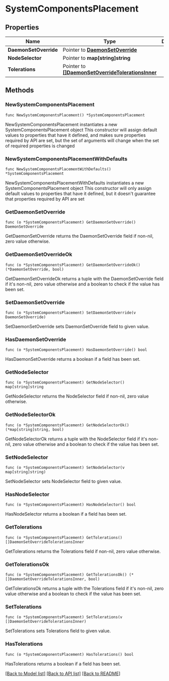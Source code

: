# SystemComponentsPlacement

## Properties

Name | Type | Description | Notes
------------ | ------------- | ------------- | -------------
**DaemonSetOverride** | Pointer to [**DaemonSetOverride**](DaemonSetOverride.md) |  | [optional] 
**NodeSelector** | Pointer to **map[string]string** |  | [optional] 
**Tolerations** | Pointer to [**[]DaemonSetOverrideTolerationsInner**](DaemonSetOverrideTolerationsInner.md) |  | [optional] 

## Methods

### NewSystemComponentsPlacement

`func NewSystemComponentsPlacement() *SystemComponentsPlacement`

NewSystemComponentsPlacement instantiates a new SystemComponentsPlacement object
This constructor will assign default values to properties that have it defined,
and makes sure properties required by API are set, but the set of arguments
will change when the set of required properties is changed

### NewSystemComponentsPlacementWithDefaults

`func NewSystemComponentsPlacementWithDefaults() *SystemComponentsPlacement`

NewSystemComponentsPlacementWithDefaults instantiates a new SystemComponentsPlacement object
This constructor will only assign default values to properties that have it defined,
but it doesn't guarantee that properties required by API are set

### GetDaemonSetOverride

`func (o *SystemComponentsPlacement) GetDaemonSetOverride() DaemonSetOverride`

GetDaemonSetOverride returns the DaemonSetOverride field if non-nil, zero value otherwise.

### GetDaemonSetOverrideOk

`func (o *SystemComponentsPlacement) GetDaemonSetOverrideOk() (*DaemonSetOverride, bool)`

GetDaemonSetOverrideOk returns a tuple with the DaemonSetOverride field if it's non-nil, zero value otherwise
and a boolean to check if the value has been set.

### SetDaemonSetOverride

`func (o *SystemComponentsPlacement) SetDaemonSetOverride(v DaemonSetOverride)`

SetDaemonSetOverride sets DaemonSetOverride field to given value.

### HasDaemonSetOverride

`func (o *SystemComponentsPlacement) HasDaemonSetOverride() bool`

HasDaemonSetOverride returns a boolean if a field has been set.

### GetNodeSelector

`func (o *SystemComponentsPlacement) GetNodeSelector() map[string]string`

GetNodeSelector returns the NodeSelector field if non-nil, zero value otherwise.

### GetNodeSelectorOk

`func (o *SystemComponentsPlacement) GetNodeSelectorOk() (*map[string]string, bool)`

GetNodeSelectorOk returns a tuple with the NodeSelector field if it's non-nil, zero value otherwise
and a boolean to check if the value has been set.

### SetNodeSelector

`func (o *SystemComponentsPlacement) SetNodeSelector(v map[string]string)`

SetNodeSelector sets NodeSelector field to given value.

### HasNodeSelector

`func (o *SystemComponentsPlacement) HasNodeSelector() bool`

HasNodeSelector returns a boolean if a field has been set.

### GetTolerations

`func (o *SystemComponentsPlacement) GetTolerations() []DaemonSetOverrideTolerationsInner`

GetTolerations returns the Tolerations field if non-nil, zero value otherwise.

### GetTolerationsOk

`func (o *SystemComponentsPlacement) GetTolerationsOk() (*[]DaemonSetOverrideTolerationsInner, bool)`

GetTolerationsOk returns a tuple with the Tolerations field if it's non-nil, zero value otherwise
and a boolean to check if the value has been set.

### SetTolerations

`func (o *SystemComponentsPlacement) SetTolerations(v []DaemonSetOverrideTolerationsInner)`

SetTolerations sets Tolerations field to given value.

### HasTolerations

`func (o *SystemComponentsPlacement) HasTolerations() bool`

HasTolerations returns a boolean if a field has been set.


[[Back to Model list]](../README.md#documentation-for-models) [[Back to API list]](../README.md#documentation-for-api-endpoints) [[Back to README]](../README.md)


